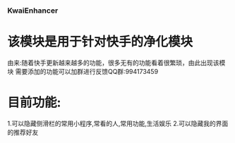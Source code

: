 ### KwaiEnhancer
# 该模块是用于针对快手的净化模块
由来:随着快手更新越来越多的功能，很多无有的功能看着很繁琐，由此出现该模块
需要添加的功能可以加群进行反馈QQ群:994173459
# 目前功能:
1.可以隐藏侧滑栏的常用小程序,常看的人,常用功能,生活娱乐
2.可以隐藏我的界面的推荐好友
